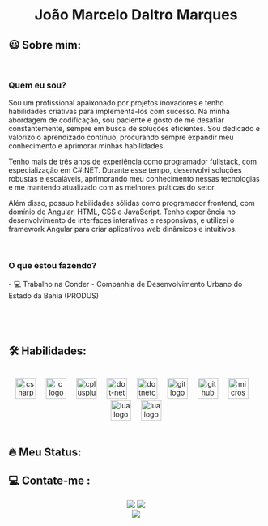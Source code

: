 
###

<h1 align="center">João Marcelo Daltro Marques </h1>



### 
<h2 align="left"> 😃 Sobre mim: </h2>

<br/>

###
<h3>Quem eu sou?</h3>
<p>
  Sou um profissional apaixonado por projetos inovadores e tenho habilidades criativas para implementá-los com sucesso. Na minha abordagem de codificação, sou paciente e gosto de me desafiar constantemente, sempre em busca de soluções eficientes. Sou dedicado e valorizo o aprendizado contínuo, procurando sempre expandir meu conhecimento e aprimorar minhas habilidades.

  Tenho mais de três anos de experiência como programador fullstack, com especialização em C#.NET. Durante esse tempo, desenvolvi soluções robustas e escaláveis, aprimorando meu conhecimento nessas tecnologias e me mantendo atualizado com as melhores práticas do setor.

  Além disso, possuo habilidades sólidas como programador frontend, com domínio de Angular, HTML, CSS e JavaScript. Tenho experiência no desenvolvimento de interfaces interativas e responsivas, e utilizei o framework Angular para criar aplicativos web dinâmicos e intuitivos.
</p>

<br/>

<h3> O que estou fazendo? </h3>
- 💻 Trabalho na Conder - Companhia de Desenvolvimento Urbano do Estado da Bahia (PRODUS) <br/>
  

###
<br/>
<br/>


<h2 align="left"> 🛠 Habilidades: </h2>
<br/>


<div align="center">
  <img src="https://cdn.jsdelivr.net/gh/devicons/devicon/icons/csharp/csharp-original.svg" height="40" alt="csharp logo"  />
  <img width="12" />
  <img src="https://cdn.jsdelivr.net/gh/devicons/devicon/icons/c/c-original.svg" height="40" alt="c logo"  />
  <img width="12" />
  <img src="https://cdn.jsdelivr.net/gh/devicons/devicon/icons/cplusplus/cplusplus-original.svg" height="40" alt="cplusplus logo"  />
  <img width="12" />
  <img src="https://cdn.jsdelivr.net/gh/devicons/devicon/icons/dot-net/dot-net-original.svg" height="40" alt="dot-net logo"  />
  <img width="12" />
  <img src="https://cdn.jsdelivr.net/gh/devicons/devicon/icons/dotnetcore/dotnetcore-original.svg" height="40" alt="dotnetcore logo"  />
  <img width="12" />
  <img src="https://cdn.jsdelivr.net/gh/devicons/devicon/icons/git/git-original.svg" height="40" alt="git logo"  />
  <img width="12" />
  <img src="https://cdn.jsdelivr.net/gh/devicons/devicon/icons/github/github-original.svg" height="40" alt="github logo"  />
  <img width="12" />
  <img src="https://cdn.jsdelivr.net/gh/devicons/devicon/icons/microsoftsqlserver/microsoftsqlserver-plain.svg" height="40" alt="microsoftsqlserver logo"  />
  <img width="12" />
  <img src="https://cdn.jsdelivr.net/gh/devicons/devicon/icons/lua/lua-original.svg" height="40" alt="lua logo"  />
  <img width="12" />
  <img src="https://cdn.jsdelivr.net/gh/devicons/devicon/icons/docker/docker-original.svg" height="40" alt="lua logo"  />
</div>
<br/>

###

<h2 align="left">🔥 Meu Status:</h2>

<h2 align="left">💻 Contate-me :</h2>

<div align="center">
  <a href = "mailto:celinhodaltro@gmail.com"><img src="https://img.shields.io/badge/-Gmail-%23333?style=for-the-badge&logo=gmail&logoColor=white" target="_blank"></a>
  <a href="https://www.linkedin.com/in/joaomarcelomarques/" target="_blank"><img src="https://img.shields.io/badge/-LinkedIn-%230077B5?style=for-the-badge&logo=linkedin&logoColor=white" target="_blank"></a> 
</div>

<div align="center">
  <img src="https://visitor-badge.laobi.icu/badge?page_id=celinhodaltro.celinhodaltro&"  />
</div>
